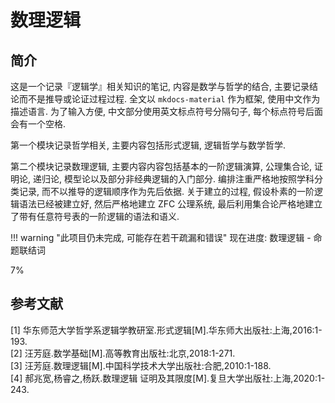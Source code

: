 # 数理逻辑

## 简介
这是一个记录『逻辑学』相关知识的笔记, 内容是数学与哲学的结合, 主要记录结论而不是推导或论证过程过程. 全文以 `mkdocs-material` 作为框架, 使用中文作为描述语言. 为了输入方便, 中文部分使用英文标点符号分隔句子, 每个标点符号后面会有一个空格.

第一个模块记录哲学相关, 主要内容包括形式逻辑, 逻辑哲学与数学哲学.

第二个模块记录数理逻辑, 主要内容内容包括基本的一阶逻辑演算, 公理集合论, 证明论, 递归论, 模型论以及部分非经典逻辑的入门部分. 编排注重严格地按照学科分类记录, 而不以推导的逻辑顺序作为先后依据. 关于建立的过程, 假设朴素的一阶逻辑语法已经被建立好, 然后严格地建立 $\mathrm{ZFC}$ 公理系统, 最后利用集合论严格地建立了带有任意符号表的一阶逻辑的语法和语义.

!!! warning "此项目仍未完成, 可能存在若干疏漏和错误"
    <label> 现在进度: 数理逻辑 - 命题联结词 </label>
    <div class="progress-container">
        <div class="progress-percentage" style="width: 7%;"> 7% </div>
    </div>

## 参考文献
[1] 华东师范大学哲学系逻辑学教研室.形式逻辑[M].华东师大出版社:上海,2016:1-193.  
[2] 汪芳庭.数学基础[M].高等教育出版社:北京,2018:1-271.  
[3] 汪芳庭.数理逻辑[M].中国科学技术大学出版社:合肥,2010:1-188.  
[4] 郝兆宽,杨睿之,杨跃.数理逻辑 证明及其限度[M].复旦大学出版社:上海,2020:1-243.
